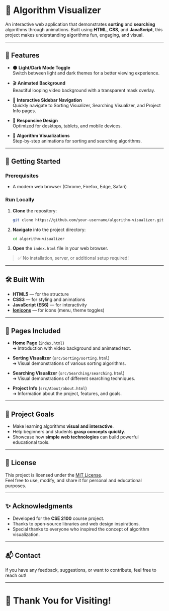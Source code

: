 # 🚀 Algorithm Visualizer

An interactive web application that demonstrates **sorting** and **searching** algorithms through animations. Built using **HTML**, **CSS**, and **JavaScript**, this project makes understanding algorithms fun, engaging, and visual.

---

## 🌟 Features

- 🌑 **Light/Dark Mode Toggle**  
  Switch between light and dark themes for a better viewing experience.

- 🎬 **Animated Background**  
  Beautiful looping video background with a transparent mask overlay.

- 🧭 **Interactive Sidebar Navigation**  
  Quickly navigate to Sorting Visualizer, Searching Visualizer, and Project Info pages.

- 📱 **Responsive Design**  
  Optimized for desktops, tablets, and mobile devices.

- 🔎 **Algorithm Visualizations**  
  Step-by-step animations for sorting and searching algorithms.


---

## 🚀 Getting Started

### Prerequisites

- A modern web browser (Chrome, Firefox, Edge, Safari)

### Run Locally

1. **Clone** the repository:
    ```bash
    git clone https://github.com/your-username/algorithm-visualizer.git
    ```

2. **Navigate** into the project directory:
    ```bash
    cd algorithm-visualizer
    ```

3. **Open** the `index.html` file in your web browser.

> ✅ No installation, server, or additional setup required!

---

## 🛠️ Built With

- **HTML5** — for the structure
- **CSS3** — for styling and animations
- **JavaScript (ES6)** — for interactivity
- **[Ionicons](https://ionic.io/ionicons)** — for icons (menu, theme toggles)

---

## 📖 Pages Included

- **Home Page** (`index.html`)  
  ➔ Introduction with video background and animated text.

- **Sorting Visualizer** (`src/Sorting/sorting.html`)  
  ➔ Visual demonstrations of various sorting algorithms.

- **Searching Visualizer** (`src/Searching/searching.html`)  
  ➔ Visual demonstrations of different searching techniques.

- **Project Info** (`src/About/about.html`)  
  ➔ Information about the project, features, and goals.

---

## 🎯 Project Goals

- Make learning algorithms **visual and interactive**.
- Help beginners and students **grasp concepts quickly**.
- Showcase how **simple web technologies** can build powerful educational tools.

---

## 📜 License

This project is licensed under the [MIT License](LICENSE).  
Feel free to use, modify, and share it for personal and educational purposes.

---

## ✨ Acknowledgments

- Developed for the **CSE 2100** course project.
- Thanks to open-source libraries and web design inspirations.
- Special thanks to everyone who inspired the concept of algorithm visualization.

---

## 📬 Contact

If you have any feedback, suggestions, or want to contribute, feel free to reach out!

---

# 🎉 Thank You for Visiting!





